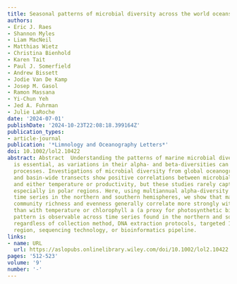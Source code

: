 ```yaml
---
title: Seasonal patterns of microbial diversity across the world oceans
authors:
- Eric J. Raes
- Shannon Myles
- Liam MacNeil
- Matthias Wietz
- Christina Bienhold
- Karen Tait
- Paul J. Somerfield
- Andrew Bissett
- Jodie Van De Kamp
- Josep M. Gasol
- Ramon Massana
- Yi-Chun Yeh
- Jed A. Fuhrman
- Julie LaRoche
date: '2024-07-01'
publishDate: '2024-10-23T22:08:18.399164Z'
publication_types:
- article-journal
publication: '*Limnology and Oceanography Letters*'
doi: 10.1002/lol2.10422
abstract: Abstract  Understanding the patterns of marine microbial diversity (Bacteria + Archaea)
  is essential, as variations in their alpha- and beta-diversities can affect ecological
  processes. Investigations of microbial diversity from global oceanographic expeditions
  and basin-wide transects show positive correlations between microbial diversity
  and either temperature or productivity, but these studies rarely captured seasonality,
  especially in polar regions. Here, using multiannual alpha-diversity data from eight
  time series in the northern and southern hemispheres, we show that marine microbial
  community richness and evenness generally correlate more strongly with daylength
  than with temperature or chlorophyll a (a proxy for photosynthetic biomass). This
  pattern is observable across time series found in the northern and southern hemispheres
  regardless of collection method, DNA extraction protocols, targeted 16S rRNA hypervariable
  region, sequencing technology, or bioinformatics pipeline.
links:
- name: URL
  url: https://aslopubs.onlinelibrary.wiley.com/doi/10.1002/lol2.10422
pages: '512-523'
volume: '9'
number: '-'
---
```

